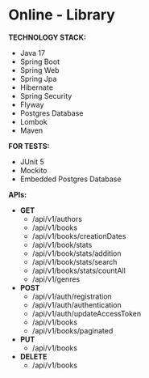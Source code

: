 # Online - Library

__TECHNOLOGY STACK:__
* Java 17
* Spring Boot
* Spring Web
* Spring Jpa
* Hibernate
* Spring Security
* Flyway
* Postgres Database
* Lombok
* Maven

__FOR TESTS:__
* JUnit 5
* Mockito
* Embedded Postgres Database

__APIs:__
* __GET__
  * /api/v1/authors
  * /api/v1/books
  * /api/v1/books/creationDates
  * /api/v1/book/stats
  * /api/v1/book/stats/addition
  * /api/v1/book/stats/search
  * /api/v1/books/stats/countAll
  * /api/v1/genres
* __POST__
  * /api/v1/auth/registration
  * /api/v1/auth/authentication
  * /api/v1/auth/updateAccessToken
  * /api/v1/books
  * /api/v1/books/paginated
* __PUT__
  * /api/v1/books
* __DELETE__
  * /api/v1/books
